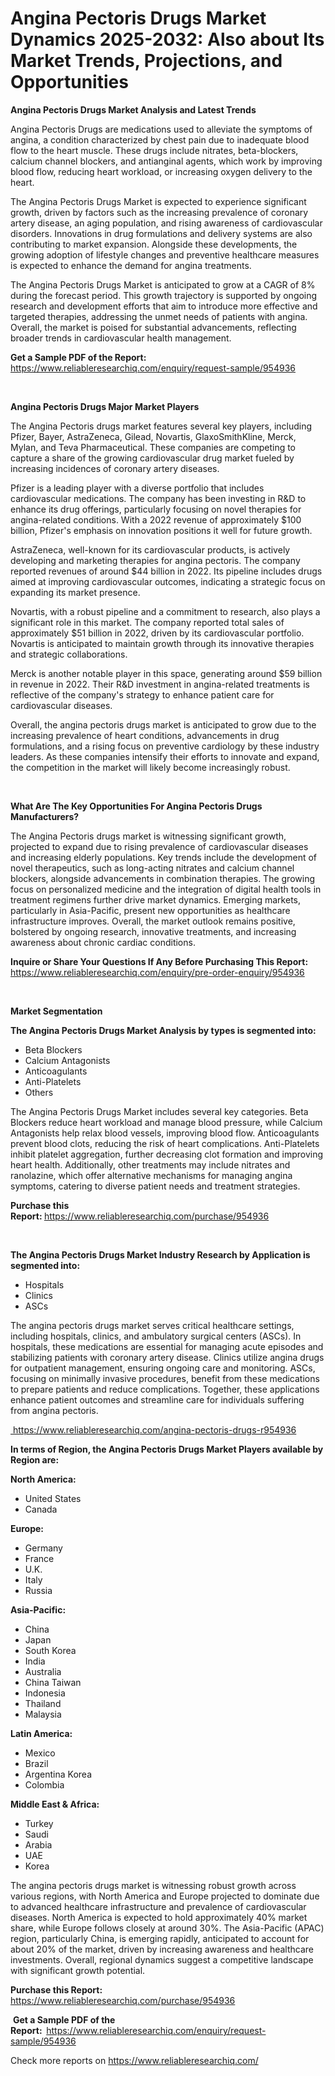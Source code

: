 <p><h1>Angina Pectoris Drugs Market Dynamics 2025-2032: Also about Its Market Trends, Projections, and Opportunities</h1></p><p><strong>Angina Pectoris Drugs Market Analysis and Latest Trends</strong></p>
<p><p>Angina Pectoris Drugs are medications used to alleviate the symptoms of angina, a condition characterized by chest pain due to inadequate blood flow to the heart muscle. These drugs include nitrates, beta-blockers, calcium channel blockers, and antianginal agents, which work by improving blood flow, reducing heart workload, or increasing oxygen delivery to the heart.</p><p>The Angina Pectoris Drugs Market is expected to experience significant growth, driven by factors such as the increasing prevalence of coronary artery disease, an aging population, and rising awareness of cardiovascular disorders. Innovations in drug formulations and delivery systems are also contributing to market expansion. Alongside these developments, the growing adoption of lifestyle changes and preventive healthcare measures is expected to enhance the demand for angina treatments.</p><p>The Angina Pectoris Drugs Market is anticipated to grow at a CAGR of 8% during the forecast period. This growth trajectory is supported by ongoing research and development efforts that aim to introduce more effective and targeted therapies, addressing the unmet needs of patients with angina. Overall, the market is poised for substantial advancements, reflecting broader trends in cardiovascular health management.</p></p>
<p><strong>Get a Sample PDF of the Report:&nbsp;</strong> <a href="https://www.reliableresearchiq.com/enquiry/request-sample/954936?utm_campaign=2883&utm_medium=2&utm_source=Github&utm_content=ia&utm_term=07032025&utm_id=angina-pectoris-drugs">https://www.reliableresearchiq.com/enquiry/request-sample/954936</a></p>
<p>&nbsp;</p>
<p><strong>Angina Pectoris Drugs Major Market Players</strong></p>
<p><p>The Angina Pectoris drugs market features several key players, including Pfizer, Bayer, AstraZeneca, Gilead, Novartis, GlaxoSmithKline, Merck, Mylan, and Teva Pharmaceutical. These companies are competing to capture a share of the growing cardiovascular drug market fueled by increasing incidences of coronary artery diseases.</p><p>Pfizer is a leading player with a diverse portfolio that includes cardiovascular medications. The company has been investing in R&D to enhance its drug offerings, particularly focusing on novel therapies for angina-related conditions. With a 2022 revenue of approximately $100 billion, Pfizer's emphasis on innovation positions it well for future growth.</p><p>AstraZeneca, well-known for its cardiovascular products, is actively developing and marketing therapies for angina pectoris. The company reported revenues of around $44 billion in 2022. Its pipeline includes drugs aimed at improving cardiovascular outcomes, indicating a strategic focus on expanding its market presence.</p><p>Novartis, with a robust pipeline and a commitment to research, also plays a significant role in this market. The company reported total sales of approximately $51 billion in 2022, driven by its cardiovascular portfolio. Novartis is anticipated to maintain growth through its innovative therapies and strategic collaborations.</p><p>Merck is another notable player in this space, generating around $59 billion in revenue in 2022. Their R&D investment in angina-related treatments is reflective of the company's strategy to enhance patient care for cardiovascular diseases.</p><p>Overall, the angina pectoris drugs market is anticipated to grow due to the increasing prevalence of heart conditions, advancements in drug formulations, and a rising focus on preventive cardiology by these industry leaders. As these companies intensify their efforts to innovate and expand, the competition in the market will likely become increasingly robust.</p></p>
<p>&nbsp;</p>
<p><strong>What Are The Key Opportunities For Angina Pectoris Drugs Manufacturers?</strong></p>
<p><p>The Angina Pectoris drugs market is witnessing significant growth, projected to expand due to rising prevalence of cardiovascular diseases and increasing elderly populations. Key trends include the development of novel therapeutics, such as long-acting nitrates and calcium channel blockers, alongside advancements in combination therapies. The growing focus on personalized medicine and the integration of digital health tools in treatment regimens further drive market dynamics. Emerging markets, particularly in Asia-Pacific, present new opportunities as healthcare infrastructure improves. Overall, the market outlook remains positive, bolstered by ongoing research, innovative treatments, and increasing awareness about chronic cardiac conditions.</p></p>
<p><strong>Inquire or Share Your Questions If Any Before Purchasing This Report:</strong> <a href="https://www.reliableresearchiq.com/enquiry/pre-order-enquiry/954936?utm_campaign=2883&utm_medium=2&utm_source=Github&utm_content=ia&utm_term=07032025&utm_id=angina-pectoris-drugs">https://www.reliableresearchiq.com/enquiry/pre-order-enquiry/954936</a></p>
<p>&nbsp;</p>
<p><strong>Market Segmentation</strong></p>
<p><strong>The Angina Pectoris Drugs Market Analysis by types is segmented into:</strong></p>
<p><ul><li>Beta Blockers</li><li>Calcium Antagonists</li><li>Anticoagulants</li><li>Anti-Platelets</li><li>Others</li></ul></p>
<p><p>The Angina Pectoris Drugs Market includes several key categories. Beta Blockers reduce heart workload and manage blood pressure, while Calcium Antagonists help relax blood vessels, improving blood flow. Anticoagulants prevent blood clots, reducing the risk of heart complications. Anti-Platelets inhibit platelet aggregation, further decreasing clot formation and improving heart health. Additionally, other treatments may include nitrates and ranolazine, which offer alternative mechanisms for managing angina symptoms, catering to diverse patient needs and treatment strategies.</p></p>
<p><strong>Purchase this Report:&nbsp;</strong><a href="https://www.reliableresearchiq.com/purchase/954936?utm_campaign=2883&utm_medium=2&utm_source=Github&utm_content=ia&utm_term=07032025&utm_id=angina-pectoris-drugs">https://www.reliableresearchiq.com/purchase/954936</a></p>
<p>&nbsp;</p>
<p><strong>The Angina Pectoris Drugs Market Industry Research by Application is segmented into:</strong></p>
<p><ul><li>Hospitals</li><li>Clinics</li><li>ASCs</li></ul></p>
<p><p>The angina pectoris drugs market serves critical healthcare settings, including hospitals, clinics, and ambulatory surgical centers (ASCs). In hospitals, these medications are essential for managing acute episodes and stabilizing patients with coronary artery disease. Clinics utilize angina drugs for outpatient management, ensuring ongoing care and monitoring. ASCs, focusing on minimally invasive procedures, benefit from these medications to prepare patients and reduce complications. Together, these applications enhance patient outcomes and streamline care for individuals suffering from angina pectoris.</p></p>
<p><a href="https://www.reliableresearchiq.com/angina-pectoris-drugs-r954936?utm_campaign=2883&utm_medium=2&utm_source=Github&utm_content=ia&utm_term=07032025&utm_id=angina-pectoris-drugs">&nbsp;https://www.reliableresearchiq.com/angina-pectoris-drugs-r954936</a></p>
<p><strong>In terms of Region, the Angina Pectoris Drugs Market Players available by Region are:</strong></p>
<p>
    <p> <strong> North America: </strong>
        <ul>
            <li>United States</li>
            <li>Canada</li>
        </ul>
        </p> 
    <p> <strong> Europe: </strong>
        <ul>
            <li>Germany</li>
            <li>France</li>
            <li>U.K.</li>
            <li>Italy</li>
            <li>Russia</li>
        </ul>
        </p> 
    <p> <strong> Asia-Pacific: </strong>
        <ul>
            <li>China</li>
            <li>Japan</li>
            <li>South Korea</li>
            <li>India</li>
            <li>Australia</li>
            <li>China Taiwan</li>
            <li>Indonesia</li>
            <li>Thailand</li>
            <li>Malaysia</li>
        </ul>
        </p> 
    <p> <strong> Latin America: </strong>
        <ul>
            <li>Mexico</li>
            <li>Brazil</li>
            <li>Argentina Korea</li>
            <li>Colombia</li>
        </ul>
        </p> 
    <p> <strong> Middle East & Africa: </strong>
        <ul>
            <li>Turkey</li>
            <li>Saudi</li>
            <li>Arabia</li>
            <li>UAE</li>
            <li>Korea</li>
        </ul>
    </p>
    </p>
<p><p>The angina pectoris drugs market is witnessing robust growth across various regions, with North America and Europe projected to dominate due to advanced healthcare infrastructure and prevalence of cardiovascular diseases. North America is expected to hold approximately 40% market share, while Europe follows closely at around 30%. The Asia-Pacific (APAC) region, particularly China, is emerging rapidly, anticipated to account for about 20% of the market, driven by increasing awareness and healthcare investments. Overall, regional dynamics suggest a competitive landscape with significant growth potential.</p></p>
<p><strong>Purchase this Report: </strong><a href="https://www.reliableresearchiq.com/purchase/954936?utm_campaign=2883&utm_medium=2&utm_source=Github&utm_content=ia&utm_term=07032025&utm_id=angina-pectoris-drugs">https://www.reliableresearchiq.com/purchase/954936</a></p>
<p>&nbsp;<strong>Get a Sample PDF of the Report:&nbsp;&nbsp;</strong><a href="https://www.reliableresearchiq.com/enquiry/request-sample/954936?utm_campaign=2883&utm_medium=2&utm_source=Github&utm_content=ia&utm_term=07032025&utm_id=angina-pectoris-drugs">https://www.reliableresearchiq.com/enquiry/request-sample/954936</a></p>
<p><strong></strong></p>
<p>Check more reports on <a href="https://www.reliableresearchiq.com/?utm_campaign=2883&utm_medium=2&utm_source=Github&utm_content=ia&utm_term=07032025&utm_id=angina-pectoris-drugs">https://www.reliableresearchiq.com/</a></p>